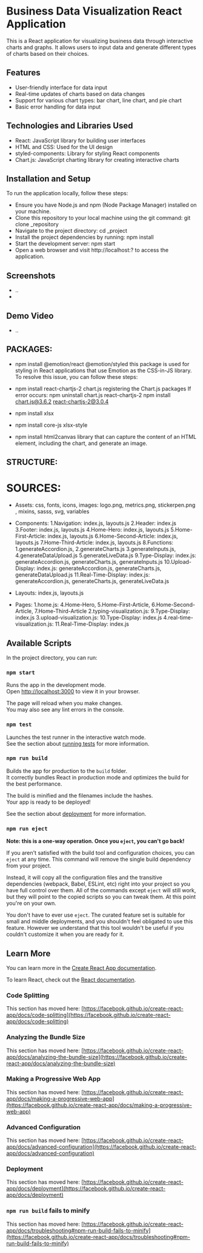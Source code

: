 # Business Data Visualization React Application

This is a React application for visualizing business data through interactive charts and graphs. It allows users to input data and generate different types of charts based on their choices.

## Features
- User-friendly interface for data input
- Real-time updates of charts based on data changes
- Support for various chart types: bar chart, line chart, and pie chart
- Basic error handling for data input

## Technologies and Libraries Used
- React: JavaScript library for building user interfaces
- HTML and CSS: Used for the UI design
- styled-components: Library for styling React components
- Chart.js: JavaScript charting library for creating interactive charts

## Installation and Setup
To run the application locally, follow these steps:
  - Ensure you have Node.js and npm (Node Package Manager) installed on your machine.
  - Clone this repository to your local machine using the git command: git clone _repository
  - Navigate to the project directory: cd _project
  - Install the project dependencies by running: npm install
  - Start the development server: npm start
  - Open a web browser and visit http://localhost:? to access the application.

## Screenshots
- ..
-

## Demo Video
- ..


## PACKAGES:
 - npm install @emotion/react @emotion/styled 
 this package is used for styling in React applications that use Emotion as the CSS-in-JS library. To resolve this issue, you can follow these steps:
 
 - npm install react-chartjs-2 chart.js
  registering the Chart.js packages
 If error occurs: 
  npm uninstall chart.js react-chartjs-2
	npm install chart.js@3.6.2 react-chartjs-2@3.0.4
 
 - npm install xlsx
 - npm install core-js xlsx-style
 
 - npm install html2canvas
  library that can capture the content of an HTML element, including the 	chart, and generate an image.

## STRUCTURE:
# SOURCES:
 - Assets: css, fonts, icons, images: logo.png, metrics.png, stickerpen.png , mixins, sasss, svg, variables
 - Components: 
	1.Navigation: index.js, layouts.js
	2.Header: index.js
	3.Footer: index.js, layouts.js
	4.Home-Hero: index.js, layouts.js
	5.Home-First-Article: index.js, layouts.js
	6.Home-Second-Article: index.js, layouts.js
	7.Home-Third-Article: index.js, layouts.js
	8.Functions: 
		1.generateAccordion.js, 
		2.generateCharts.js
		3.generateInputs.js, 
		4.generateDataUpload.js
		5.generateLiveData.js
	9.Type-Display: index.js: generateAccordion.js, generateCharts.js, 				generateInputs.js
	10.Upload-Display: index.js: generateAccordion.js, generateCharts.js, 				generateDataUpload.js
	11.Real-Time-Display: index.js: generateAccordion.js, generateCharts.js, 		generateLiveData.js
	
 - Layouts: index.js, layouts.js
 - Pages:
	1.home.js: 4.Home-Hero, 5.Home-First-Article, 6.Home-Second-				Article, 7.Home-Third-Article
	2.typing-visualization.js: 9.Type-Display: index.js
	3.upload-visualization.js: 10.Type-Display: index.js
	4.real-time-visualization.js: 11.Real-Time-Display: index.js





## Available Scripts

In the project directory, you can run:

### `npm start`

Runs the app in the development mode.\
Open [http://localhost:3000](http://localhost:3000) to view it in your browser.

The page will reload when you make changes.\
You may also see any lint errors in the console.

### `npm test`

Launches the test runner in the interactive watch mode.\
See the section about [running tests](https://facebook.github.io/create-react-app/docs/running-tests) for more information.

### `npm run build`

Builds the app for production to the `build` folder.\
It correctly bundles React in production mode and optimizes the build for the best performance.

The build is minified and the filenames include the hashes.\
Your app is ready to be deployed!

See the section about [deployment](https://facebook.github.io/create-react-app/docs/deployment) for more information.

### `npm run eject`

**Note: this is a one-way operation. Once you `eject`, you can't go back!**

If you aren't satisfied with the build tool and configuration choices, you can `eject` at any time. This command will remove the single build dependency from your project.

Instead, it will copy all the configuration files and the transitive dependencies (webpack, Babel, ESLint, etc) right into your project so you have full control over them. All of the commands except `eject` will still work, but they will point to the copied scripts so you can tweak them. At this point you're on your own.

You don't have to ever use `eject`. The curated feature set is suitable for small and middle deployments, and you shouldn't feel obligated to use this feature. However we understand that this tool wouldn't be useful if you couldn't customize it when you are ready for it.

## Learn More

You can learn more in the [Create React App documentation](https://facebook.github.io/create-react-app/docs/getting-started).

To learn React, check out the [React documentation](https://reactjs.org/).

### Code Splitting

This section has moved here: [https://facebook.github.io/create-react-app/docs/code-splitting](https://facebook.github.io/create-react-app/docs/code-splitting)

### Analyzing the Bundle Size

This section has moved here: [https://facebook.github.io/create-react-app/docs/analyzing-the-bundle-size](https://facebook.github.io/create-react-app/docs/analyzing-the-bundle-size)

### Making a Progressive Web App

This section has moved here: [https://facebook.github.io/create-react-app/docs/making-a-progressive-web-app](https://facebook.github.io/create-react-app/docs/making-a-progressive-web-app)

### Advanced Configuration

This section has moved here: [https://facebook.github.io/create-react-app/docs/advanced-configuration](https://facebook.github.io/create-react-app/docs/advanced-configuration)

### Deployment

This section has moved here: [https://facebook.github.io/create-react-app/docs/deployment](https://facebook.github.io/create-react-app/docs/deployment)

### `npm run build` fails to minify

This section has moved here: [https://facebook.github.io/create-react-app/docs/troubleshooting#npm-run-build-fails-to-minify](https://facebook.github.io/create-react-app/docs/troubleshooting#npm-run-build-fails-to-minify)
